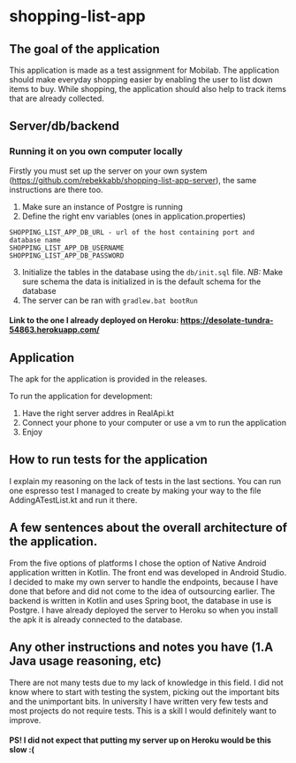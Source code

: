 # shopping-list-app

## The goal of the application

This application is made as a test assignment for Mobilab. The application should make everyday shopping easier by enabling the user to list down items to buy. While shopping, the application should also help to track items that are already collected.

## Server/db/backend
### Running it on you own computer locally
Firstly you must set up the server on your own system (https://github.com/rebekkabb/shopping-list-app-server), the same instructions are there too.
1) Make sure an instance of Postgre is running
2) Define the right env variables (ones in application.properties)
```
SHOPPING_LIST_APP_DB_URL - url of the host containing port and database name
SHOPPING_LIST_APP_DB_USERNAME
SHOPPING_LIST_APP_DB_PASSWORD
```
3) Initialize the tables in the database using the `db/init.sql` file. 
*NB:* Make sure schema the data is initialized in is the default schema for the database
4) The server can be ran with `gradlew.bat bootRun`

#### Link to the one I already deployed on Heroku: https://desolate-tundra-54863.herokuapp.com/

## Application
The apk for the application is provided in the releases.

To run the application for development:
1) Have the right server addres in RealApi.kt
2) Connect your phone to your computer or use a vm to run the application
3) Enjoy

## How to run tests for the application
I explain my reasoning on the lack of tests in the last sections. You can run one espresso test I managed to create by making your way to the file AddingATestList.kt and run it there.

## A few sentences about the overall architecture of the application.
From the five options of platforms I chose the option of Native Android application written in Kotlin. The front end was developed in Android Studio. I decided to make my own server to handle the endpoints, because I have done that before and did not come to the idea of outsourcing earlier. The backend is written in Kotlin and uses Spring boot, the database in use is Postgre. I have already deployed the server to Heroku so when you install the apk it is already connected to the database.

## Any other instructions and notes you have (1.A Java usage reasoning, etc)
There are not many tests due to my lack of knowledge in this field. I did not know where to start with testing the system, picking out the important bits and the unimportant bits. In university I have written very few tests and most projects do not require tests.  This is a skill I would definitely want to improve. 

#### PS! I did not expect that putting my server up on Heroku would be this slow :( 
